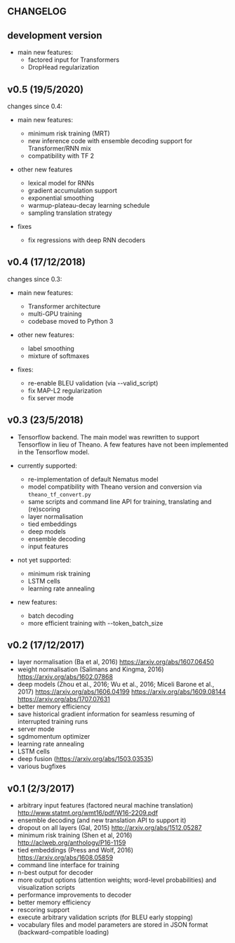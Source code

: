 CHANGELOG
---------

development version
-----------

 - main new features:
   - factored input for Transformers
   - DropHead regularization

v0.5 (19/5/2020)
----------

changes since 0.4:

 - main new features:
   - minimum risk training (MRT)
   - new inference code with ensemble decoding support for Transformer/RNN mix
   - compatibility with TF 2

 - other new features
   - lexical model for RNNs
   - gradient accumulation support
   - exponential smoothing
   - warmup-plateau-decay learning schedule
   - sampling translation strategy

 - fixes
   - fix regressions with deep RNN decoders


v0.4 (17/12/2018)
----------

changes since 0.3:

 - main new features:
   - Transformer architecture
   - multi-GPU training
   - codebase moved to Python 3

 - other new features:
   - label smoothing
   - mixture of softmaxes

 - fixes:
   - re-enable BLEU validation (via --valid_script)
   - fix MAP-L2 regularization
   - fix server mode

v0.3 (23/5/2018)
----------
 - Tensorflow backend. The main model was rewritten to support Tensorflow in lieu of Theano.
   A few features have not been implemented in the Tensorflow model.

 - currently supported:
   - re-implementation of default Nematus model
   - model compatibility with Theano version and conversion via `theano_tf_convert.py`
   - same scripts and command line API for training, translating and (re)scoring
   - layer normalisation
   - tied embeddings
   - deep models
   - ensemble decoding
   - input features
 
 - not yet supported:
   - minimum risk training
   - LSTM cells
   - learning rate annealing

 - new features:
   - batch decoding
   - more efficient training with --token_batch_size

v0.2 (17/12/2017)
----------

 - layer normalisation (Ba et al, 2016) https://arxiv.org/abs/1607.06450
 - weight normalisation (Salimans and Kingma, 2016) https://arxiv.org/abs/1602.07868
 - deep models (Zhou et al., 2016; Wu et al., 2016; Miceli Barone et al., 2017) https://arxiv.org/abs/1606.04199 https://arxiv.org/abs/1609.08144 https://arxiv.org/abs/1707.07631
 - better memory efficiency
 - save historical gradient information for seamless resuming of interrupted training runs
 - server mode
 - sgdmomentum optimizer
 - learning rate annealing
 - LSTM cells
 - deep fusion (https://arxiv.org/abs/1503.03535)
 - various bugfixes

v0.1 (2/3/2017)
---------------

 - arbitrary input features (factored neural machine translation) http://www.statmt.org/wmt16/pdf/W16-2209.pdf
 - ensemble decoding (and new translation API to support it)
 - dropout on all layers (Gal, 2015) http://arxiv.org/abs/1512.05287
 - minimum risk training (Shen et al, 2016) http://aclweb.org/anthology/P16-1159
 - tied embeddings (Press and Wolf, 2016) https://arxiv.org/abs/1608.05859
 - command line interface for training
 - n-best output for decoder
 - more output options (attention weights; word-level probabilities) and visualization scripts
 - performance improvements to decoder
 - better memory efficiency
 - rescoring support
 - execute arbitrary validation scripts (for BLEU early stopping)
 - vocabulary files and model parameters are stored in JSON format (backward-compatible loading)
